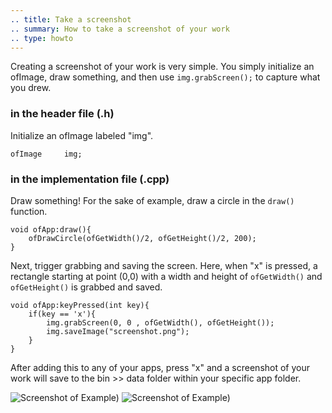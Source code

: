```yaml
---
.. title: Take a screenshot
.. summary: How to take a screenshot of your work
.. type: howto
---
```


Creating a screenshot of your work is very simple. You simply initialize an ofImage, draw something, and then use ```img.grabScreen();``` to capture what you drew. 

### in the header file (.h)

Initialize an ofImage labeled "img".


	ofImage 	img;


### in the implementation file (.cpp)


Draw something! For the sake of example, draw a circle in the  ```draw()``` function. 


	void ofApp:draw(){
		ofDrawCircle(ofGetWidth()/2, ofGetHeight()/2, 200);
	}

Next, trigger grabbing and saving the screen. Here, when "x" is pressed, a rectangle starting at point (0,0) with a width and height of ```ofGetWidth()``` and ```ofGetHeight()``` is grabbed and saved.  

	void ofApp:keyPressed(int key){
		if(key == 'x'){
			img.grabScreen(0, 0 , ofGetWidth(), ofGetHeight());
			img.saveImage("screenshot.png");
		}
	}



After adding this to any of your apps, press "x" and a screenshot of your work will save to the bin >> data folder within your specific app folder.

![Screenshot of Example)](useCodeToScreenshot.png)
![Screenshot of Example)](screenShot.png)
